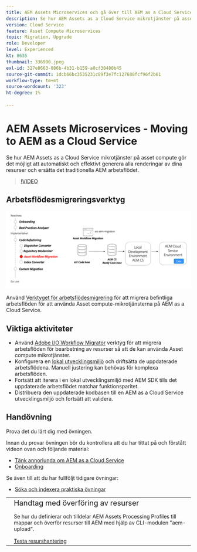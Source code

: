```yaml
---
title: AEM Assets Microservices och gå över till AEM as a Cloud Service
description: Se hur AEM Assets as a Cloud Service mikrotjänster på asset compute gör det möjligt att automatiskt och effektivt generera alla renderingar av dina resurser och ersätta det traditionella AEM arbetsflödet.
version: Cloud Service
feature: Asset Compute Microservices
topic: Migration, Upgrade
role: Developer
level: Experienced
kt: 8635
thumbnail: 336990.jpeg
exl-id: 327e8663-086b-4b31-b159-a0cf30480b45
source-git-commit: 1dcb66bc3535231c89f3e7fc127688fcf96f2b61
workflow-type: tm+mt
source-wordcount: '323'
ht-degree: 1%

---
```


# AEM Assets Microservices - Moving to AEM as a Cloud Service

Se hur AEM Assets as a Cloud Service mikrotjänster på asset compute gör det möjligt att automatiskt och effektivt generera alla renderingar av dina resurser och ersätta det traditionella AEM arbetsflödet.

>[!VIDEO](https://video.tv.adobe.com/v/336990/?quality=12&learn=on)

## Arbetsflödesmigreringsverktyg

![Verktyg för resursarbetsflödesmigrering](./assets/asset-workflow-migration.png)

Använd [Verktyget för arbetsflödesmigrering](https://experienceleague.adobe.com/docs/experience-manager-cloud-service/moving/refactoring-tools/asset-workflow-migration-tool.html) för att migrera befintliga arbetsflöden för att använda Asset compute-mikrotjänsterna på AEM as a Cloud Service.

## Viktiga aktiviteter

+ Använd [Adobe I/O Workflow Migrator](https://github.com/adobe/aio-cli-plugin-aem-cloud-service-migration#command-aio-aem-migrationworkflow-migrator) verktyg för att migrera arbetsflöden för bearbetning av resurser så att de kan använda Asset compute mikrotjänster.
+ Konfigurera en [lokal utvecklingsmiljö](https://experienceleague.adobe.com/docs/experience-manager-learn/cloud-service/local-development-environment-set-up/overview.html) och driftsätta de uppdaterade arbetsflödena. Manuell justering kan behövas för komplexa arbetsflöden.
+ Fortsätt att iterera i en lokal utvecklingsmiljö med AEM SDK tills det uppdaterade arbetsflödet matchar funktionsparitet.
+ Distribuera den uppdaterade kodbasen till en AEM as a Cloud Service utvecklingsmiljö och fortsätt att validera.

## Handövning

Prova det du lärt dig med övningen.

Innan du provar övningen bör du kontrollera att du har tittat på och förstått videon ovan och följande material:

+ [Tänk annorlunda om AEM as a Cloud Service](./introduction.md)
+ [Onboarding](./onboarding.md)

Se även till att du har fullföljt tidigare övningar:

+ [Söka och indexera praktiska övningar](./search-and-indexing.md#hands-on-exercise)

<table style="border-width:0">
    <tr>
        <td style="width:150px">
            <a  rel="noreferrer"
                target="_blank"
                href="https://github.com/adobe/aem-cloud-engineering-video-series-exercises/tree/session8-assets#cloud-acceleration-bootcamp---session-8-assets-and-microservices"><img alt="Handövande GitHub-databas" src="./assets/github.png"/>
            </a>        
        </td>
        <td style="width:100%;margin-bottom:1rem;">
            <div style="font-size:1.25rem;font-weight:400;">Handtag med överföring av resurser</div>
            <p style="margin:1rem 0">
                Se hur du definierar och tilldelar AEM Assets Processing Profiles till mappar och överför resurser till AEM med hjälp av CLI-modulen "aem-upload".
            </p>
            <a  rel="noreferrer"
                target="_blank"
                href="https://github.com/adobe/aem-cloud-engineering-video-series-exercises/tree/session8-assets#cloud-acceleration-bootcamp---session-8-assets-and-microservices" class="spectrum-Button spectrum-Button--primary spectrum-Button--sizeM">
                <span class="spectrum-Button-label has-no-wrap has-text-weight-bold">Testa resurshantering</span>
            </a>
        </td>
    </tr>
</table>
